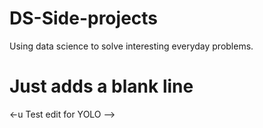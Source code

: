 # DS-Side-projects
Using data science to solve interesting everyday problems.
  # Just adds a blank line
<-u Test edit for YOLO -->
